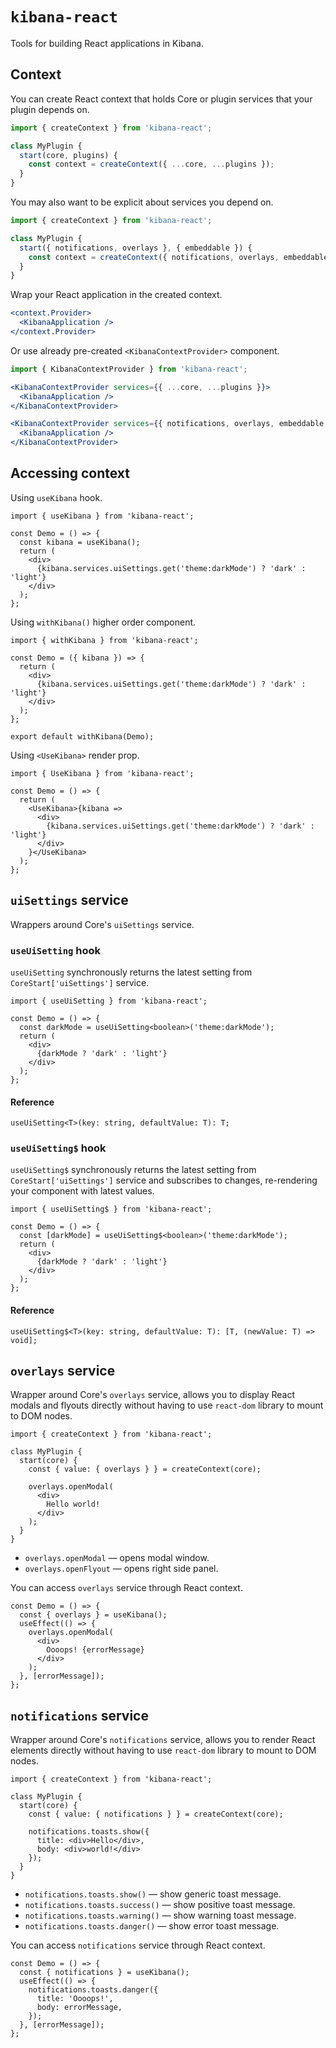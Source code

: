 # `kibana-react`

Tools for building React applications in Kibana.


## Context

You can create React context that holds Core or plugin services that your plugin depends on.

```ts
import { createContext } from 'kibana-react';

class MyPlugin {
  start(core, plugins) {
    const context = createContext({ ...core, ...plugins });
  }
}
```

You may also want to be explicit about services you depend on.

```ts
import { createContext } from 'kibana-react';

class MyPlugin {
  start({ notifications, overlays }, { embeddable }) {
    const context = createContext({ notifications, overlays, embeddable });
  }
}
```

Wrap your React application in the created context.

```jsx
<context.Provider>
  <KibanaApplication />
</context.Provider>
```

Or use already pre-created `<KibanaContextProvider>` component.

```jsx
import { KibanaContextProvider } from 'kibana-react';

<KibanaContextProvider services={{ ...core, ...plugins }}>
  <KibanaApplication />
</KibanaContextProvider>

<KibanaContextProvider services={{ notifications, overlays, embeddable }}>
  <KibanaApplication />
</KibanaContextProvider>
```


## Accessing context

Using `useKibana` hook.

```tsx
import { useKibana } from 'kibana-react';

const Demo = () => {
  const kibana = useKibana();
  return (
    <div>
      {kibana.services.uiSettings.get('theme:darkMode') ? 'dark' : 'light'}
    </div>
  );
};
```

Using `withKibana()` higher order component.

```tsx
import { withKibana } from 'kibana-react';

const Demo = ({ kibana }) => {
  return (
    <div>
      {kibana.services.uiSettings.get('theme:darkMode') ? 'dark' : 'light'}
    </div>
  );
};

export default withKibana(Demo);
```

Using `<UseKibana>` render prop.

```tsx
import { UseKibana } from 'kibana-react';

const Demo = () => {
  return (
    <UseKibana>{kibana => 
      <div>
        {kibana.services.uiSettings.get('theme:darkMode') ? 'dark' : 'light'}
      </div>
    }</UseKibana>
  );
};
```


## `uiSettings` service

Wrappers around Core's `uiSettings` service.


### `useUiSetting` hook

`useUiSetting` synchronously returns the latest setting from `CoreStart['uiSettings']` service.

```tsx
import { useUiSetting } from 'kibana-react';

const Demo = () => {
  const darkMode = useUiSetting<boolean>('theme:darkMode');
  return (
    <div>
      {darkMode ? 'dark' : 'light'}
    </div>
  );
};
```

#### Reference

```tsx
useUiSetting<T>(key: string, defaultValue: T): T;
```


### `useUiSetting$` hook

`useUiSetting$` synchronously returns the latest setting from `CoreStart['uiSettings']` service and
subscribes to changes, re-rendering your component with latest values.

```tsx
import { useUiSetting$ } from 'kibana-react';

const Demo = () => {
  const [darkMode] = useUiSetting$<boolean>('theme:darkMode');
  return (
    <div>
      {darkMode ? 'dark' : 'light'}
    </div>
  );
};
```

#### Reference

```tsx
useUiSetting$<T>(key: string, defaultValue: T): [T, (newValue: T) => void];
```


## `overlays` service

Wrapper around Core's `overlays` service, allows you to display React modals and flyouts
directly without having to use `react-dom` library to mount to DOM nodes.

```tsx
import { createContext } from 'kibana-react';

class MyPlugin {
  start(core) {
    const { value: { overlays } } = createContext(core);

    overlays.openModal(
      <div>
        Hello world!
      </div>
    );
  }
}
```

- `overlays.openModal` &mdash; opens modal window.
- `overlays.openFlyout` &mdash; opens right side panel.

You can access `overlays` service through React context.

```tsx
const Demo = () => {
  const { overlays } = useKibana();
  useEffect(() => {
    overlays.openModal(
      <div>
        Oooops! {errorMessage}
      </div>
    );
  }, [errorMessage]);
};
```


## `notifications` service

Wrapper around Core's `notifications` service, allows you to render React elements
directly without having to use `react-dom` library to mount to DOM nodes.

```tsx
import { createContext } from 'kibana-react';

class MyPlugin {
  start(core) {
    const { value: { notifications } } = createContext(core);

    notifications.toasts.show({
      title: <div>Hello</div>,
      body: <div>world!</div>
    });
  }
}
```

- `notifications.toasts.show()` &mdash; show generic toast message.
- `notifications.toasts.success()` &mdash; show positive toast message.
- `notifications.toasts.warning()` &mdash; show warning toast message.
- `notifications.toasts.danger()` &mdash; show error toast message.

You can access `notifications` service through React context.

```tsx
const Demo = () => {
  const { notifications } = useKibana();
  useEffect(() => {
    notifications.toasts.danger({
      title: 'Oooops!',
      body: errorMessage,
    });
  }, [errorMessage]);
};
```
